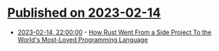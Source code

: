 # [Published on 2023-02-14](index.md)

* [2023-02-14, 22:00:00](https://developers.slashdot.org/story/23/02/14/2150212/how-rust-went-from-a-side-project-to-the-worlds-most-loved-programming-language?utm_source=rss1.0mainlinkanon&utm_medium=feed) - [How Rust Went From a Side Project To the World's Most-Loved Programming Language](https://developers.slashdot.org/story/23/02/14/2150212/how-rust-went-from-a-side-project-to-the-worlds-most-loved-programming-language?utm_source=rss1.0mainlinkanon&utm_medium=feed)

